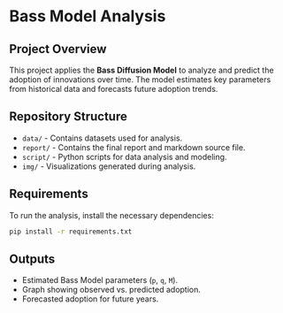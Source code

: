 # Bass Model Analysis

## Project Overview
This project applies the **Bass Diffusion Model** to analyze and predict the adoption of innovations over time. The model estimates key parameters from historical data and forecasts future adoption trends.

## Repository Structure
- `data/` - Contains datasets used for analysis.
- `report/` - Contains the final report and markdown source file.
- `script/` - Python scripts for data analysis and modeling.
- `img/` - Visualizations generated during analysis.

## Requirements
To run the analysis, install the necessary dependencies:
```sh
pip install -r requirements.txt
```

## Outputs
- Estimated Bass Model parameters (`p`, `q`, `M`).
- Graph showing observed vs. predicted adoption.
- Forecasted adoption for future years.